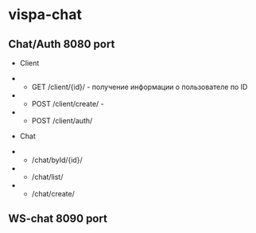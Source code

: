 # vispa-chat


Chat/Auth 8080 port
-----------------------------
*   Client

*   *  GET  /client/{id}/ - получение информации о пользователе по ID
*   *  POST /client/create/ - 
*   *  POST /client/auth/

*   Chat

*   *  /chat/byId/{id}/
*   *  /chat/list/
*   *  /chat/create/



WS-chat 8090 port
---------------------------
